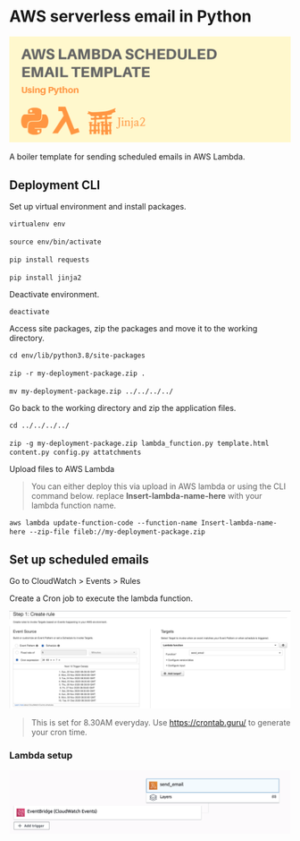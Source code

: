 
# AWS serverless email in Python

![setup](attachments/REPO2.png)

A boiler template for sending scheduled emails in AWS Lambda.


## Deployment CLI

Set up virtual environment and install packages.

    virtualenv env

    source env/bin/activate

    pip install requests

    pip install jinja2

Deactivate environment.

    deactivate

Access site packages, zip the packages and move it to the working directory.

    cd env/lib/python3.8/site-packages

    zip -r my-deployment-package.zip .

    mv my-deployment-package.zip ../../../../

Go back to the working directory and zip the application files.

    cd ../../../../

    zip -g my-deployment-package.zip lambda_function.py template.html content.py config.py attatchments

Upload files to AWS Lambda    

> You can either deploy this via upload in AWS lambda or using the CLI command below. replace **Insert-lambda-name-here** with your lambda function name.

    aws lambda update-function-code --function-name Insert-lambda-name-here --zip-file fileb://my-deployment-package.zip

## Set up scheduled emails

Go to CloudWatch > Events > Rules

Create a Cron job to execute the lambda function.

![cron](attatchments/cron.png)
> This is set for 8.30AM everyday. Use https://crontab.guru/ to generate your cron time.


### Lambda setup

![setup](attatchments/setup.png)

